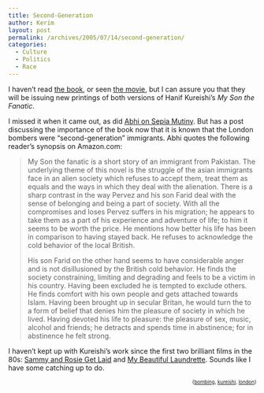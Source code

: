 ```yaml
---
title: Second-Generation
author: Kerim
layout: post
permalink: /archives/2005/07/14/second-generation/
categories:
  - Culture
  - Politics
  - Race
---
```

I haven&#8217;t read <a href="http://www.amazon.com/exec/obidos/redirect?tag=shashwaticom-20%26link_code=xm2%26camp=2025%26creative=165953%26path=http://www.amazon.com/gp/redirect.html%253fASIN=0571192343%2526tag=shashwaticom-20%2526lcode=xm2%2526cID=2025%2526ccmID=165953%2526location=/o/ASIN/0571192343%25253FSubscriptionId=02ZH6J1W0649DTNS6002" onclick="_gaq.push(['_trackEvent', 'outbound-article', 'http://www.amazon.com/exec/obidos/redirect?tag=shashwaticom-20%26link_code=xm2%26camp=2025%26creative=165953%26path=http://www.amazon.com/gp/redirect.html%253fASIN=0571192343%2526tag=shashwaticom-20%2526lcode=xm2%2526cID=2025%2526ccmID=165953%2526location=/o/ASIN/0571192343%25253FSubscriptionId=02ZH6J1W0649DTNS6002', 'the book']);" >the book</a>, or seen <a href="http://www.imdb.com/title/tt0119743/" onclick="_gaq.push(['_trackEvent', 'outbound-article', 'http://www.imdb.com/title/tt0119743/', 'the movie']);" >the movie</a>, but I can assure you that they will be issuing new printings of both versions of Hanif Kureishi&#8217;s *My Son the Fanatic*.

I missed it when it came out, as did <a href="http://www.sepiamutiny.com/sepia/archives/001840.html" onclick="_gaq.push(['_trackEvent', 'outbound-article', 'http://www.sepiamutiny.com/sepia/archives/001840.html', 'Abhi on Sepia Mutiny']);" >Abhi on Sepia Mutiny</a>. But has a post discussing the importance of the book now that it is known that the London bombers were &#8220;second-generation&#8221; immigrants. Abhi quotes the following reader&#8217;s synopsis on Amazon.com:

> My Son the fanatic is a short story of an immigrant from Pakistan. The underlying theme of this novel is the struggle of the asian immigrants face in an alien society which refuses to accept them, treat them as equals and the ways in which they deal with the alienation. There is a sharp contrast in the way Pervez and his son Farid deal with the sense of belonging and being a part of society. With all the compromises and loses Pervez suffers in his migration; he appears to take them as a part of his experience and adventure of life; to him it seems to be worth the price. He mentions how better his life has been in comparison to having stayed back. He refuses to acknowledge the cold behavior of the local British.
> 
> His son Farid on the other hand seems to have considerable anger and is not disillusioned by the British cold behavior. He finds the society constraining, limiting and degrading and feels to be a victim in his country. Having been excluded he is tempted to exclude others. He finds comfort with his own people and gets attached towards Islam. Having been brought up in secular Britan, he would turn the to a form of belief that denies him the pleasure of society in which he lived. Having devoted his life to pleasure: the pleasure of sex, music, alcohol and friends; he detracts and spends time in abstinence; for in abstinence he felt strong.

I haven&#8217;t kept up with Kureishi&#8217;s work since the first two brilliant films in the 80s: <a href="http://www.imdb.com/title/tt0093913/" onclick="_gaq.push(['_trackEvent', 'outbound-article', 'http://www.imdb.com/title/tt0093913/', 'Sammy and Rosie Get Laid']);" >Sammy and Rosie Get Laid</a> and <a href="http://www.imdb.com/title/tt0091578/" onclick="_gaq.push(['_trackEvent', 'outbound-article', 'http://www.imdb.com/title/tt0091578/', 'My Beautiful Laundrette']);" >My Beautiful Laundrette</a>. Sounds like I have some catching up to do.  
<!-- technorati tags start -->

<div style="text-align:right;">
  <span style="font-size:x-small;">{<a href="http://technorati.com/tag/bombing" onclick="_gaq.push(['_trackEvent', 'outbound-article', 'http://technorati.com/tag/bombing', 'bombing']);"  rel="tag">bombing</a>, <a href="http://technorati.com/tag/kureishi" onclick="_gaq.push(['_trackEvent', 'outbound-article', 'http://technorati.com/tag/kureishi', 'kureishi']);"  rel="tag">kureishi</a>, <a href="http://technorati.com/tag/london" onclick="_gaq.push(['_trackEvent', 'outbound-article', 'http://technorati.com/tag/london', 'london']);"  rel="tag">london</a>}</span>


<!-- technorati tags end -->

